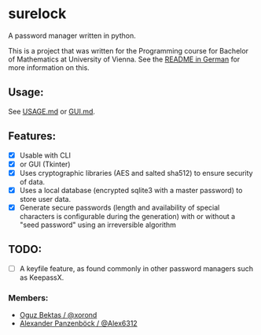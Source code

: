 # surelock

A password manager written in python.

This is a project that was written for the Programming course for Bachelor of Mathematics at University of Vienna. See the [README in German](https://github.com/xorond/surelock/blob/master/README-de.md) for more information on this.

## Usage:

See [USAGE.md](https://github.com/xorond/surelock/blob/master/docs/USAGE.md) or [GUI.md](https://github.com/xorond/surelock/blob/master/docs/GUI&#32;Documentation.md).

## Features:
- [x] Usable with CLI
- [x] or GUI (Tkinter)
- [x] Uses cryptographic libraries (AES and salted sha512) to ensure security of data.
- [x] Uses a local database (encrypted sqlite3 with a master password) to store user data.
- [x] Generate secure passwords (length and availability of special characters is configurable during the generation) with or without a "seed password" using an irreversible algorithm

## TODO:
- [ ] A keyfile feature, as found commonly in other password managers such as KeepassX.

### Members:
  * [Oguz Bektas / @xorond](https://github.com/xorond)
  * [Alexander Panzenböck / @Alex6312](https://github.com/Alex6312)
